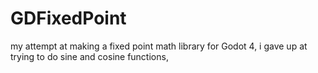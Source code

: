 # GDFixedPoint
my attempt at making a fixed point math library for Godot 4, i gave up at trying to do sine and cosine functions,
